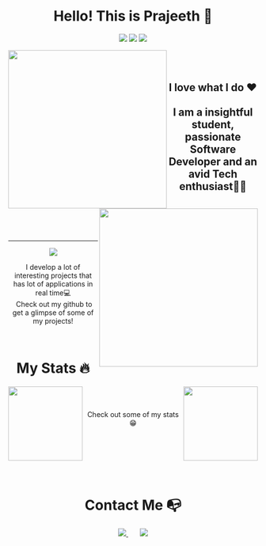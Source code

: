 

<!--
**bprajeeth/bprajeeth** is a ✨ _special_ ✨ repository because its `README.md` (this file) appears on your GitHub profile.
-->

<h1 align='center'>Hello! This is Prajeeth 👋</h1>
<p align='center'>
<img src='https://img.shields.io/badge/MADE%20WITH-MARKDOWN-red?style=for-the-badge'></img>
<img src='https://img.shields.io/badge/-He%2FHim-orange?style=for-the-badge'></img>
<img src='https://img.shields.io/badge/Created%20with-%E2%99%A5-red?style=for-the-badge'></img>
</p>
<img 
src="https://media4.giphy.com/media/v1.Y2lkPTc5MGI3NjExMmY2NzU4NmRiMjgxOTIyMzFmZGQ1Yzg4OGY0NGNjNzU3MzJmMjIzNSZjdD1n/qgQUggAC3Pfv687qPC/giphy.gif"
align='left' height='320' width='320'/>
<img 
src="https://media2.giphy.com/media/v1.Y2lkPTc5MGI3NjExODc4Nzc1ODc2YTBlMDE0NDQ4N2VmMTJmZjM0YmZkMmVkNTg0NTkwYyZjdD1n/USV0ym3bVWQJJmNu3N/giphy.gif"
align='right' height='320' width='320'/>
<br>
<br>


<h2 align='center'>I love what I do ❤️<br><br>I am a insightful student, passionate Software Developer and an avid Tech enthusiast👨‍💻</h2>

<br><br><br>

---

<p align='center'>
<img src="https://skillicons.dev/icons?i=python,cpp,vscode,github,html,css,javascript,react,bootstrap,c,git,flask,django,nodejs,tailwind" />
</p>
<p align='center'>I develop a lot of interesting projects that has lot of applications in real time💻<br>&nbsp;Check out my github to get a glimpse of some of my projects! <br>
</p>
<br>

<h1 align='center'> My Stats 🔥</h1>

<img src='https://github-readme-stats.vercel.app/api/top-langs/?username=bprajeeth&layout=compact&theme=vision-friendly-dark' height='150' align='left' />

<!--[![Top Langs](https://github-readme-stats.vercel.app/api/top-langs/?username=bprajeeth&layout=compact&theme=vision-friendly-dark)](https://github.com/anuraghazra/github-readme-stats)-->

<img src='http://github-readme-streak-stats.herokuapp.com?user=bprajeeth&theme=dark&background=000000' height='150' align='right' />

<!--[![GitHub Streak](http://github-readme-streak-stats.herokuapp.com?user=bprajeeth&theme=dark&background=000000)](https://git.io/streak-stats)-->

<!--Here are some ideas to get you started:

- 🔭 I’m currently working on ...
- 🌱 I’m currently learning ...
- 👯 I’m looking to collaborate on ...
- 🤔 I’m looking for help with ...
- 💬 Ask me about ...
- 📫 How to reach me: ...
- 😄 Pronouns: ...
- ⚡ Fun fact: ... -->
<br><br>
<p align='center'> Check out some of my stats 😁</p>
<br><br><br><br><br>
<h1 align='center'>Contact Me 📭</h1>   
<p align='center'>
<a href="https://www.linkedin.com/in/bprajeeth/">
<img src="https://skillicons.dev/icons?i=linkedin" />
</a>
&nbsp;
&nbsp;
&nbsp;
<a href="mailto:brajeeth285@gmail.com">
<img src="https://user-images.githubusercontent.com/73932121/156936080-302b8401-fced-44ec-a759-aa17e3476991.svg" />
</a>
</p>
